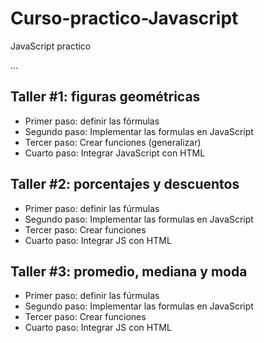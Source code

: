 # Curso-practico-Javascript
JavaScript practico

...

## Taller #1: figuras geométricas

- Primer paso: definir las fórmulas
- Segundo paso: Implementar las formulas en JavaScript 
- Tercer paso: Crear funciones (generalizar)
- Cuarto paso: Integrar JavaScript con HTML

## Taller #2: porcentajes y descuentos 

- Primer paso: definir las fúrmulas
- Segundo paso: Implementar las formulas en JavaScript
- Tercer paso: Crear funciones
- Cuarto paso: Integrar JS con HTML

## Taller #3: promedio, mediana y moda 

- Primer paso: definir las fúrmulas
- Segundo paso: Implementar las formulas en JavaScript
- Tercer paso: Crear funciones
- Cuarto paso: Integrar JS con HTML